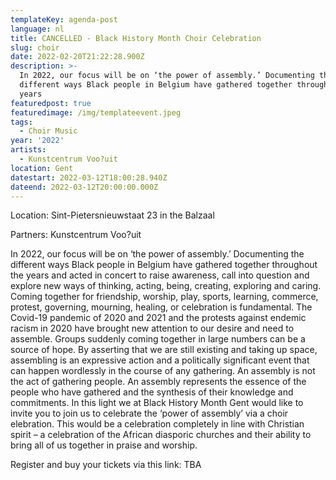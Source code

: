 ```yaml
---
templateKey: agenda-post
language: nl
title: CANCELLED - Black History Month Choir Celebration
slug: choir
date: 2022-02-20T21:22:28.900Z
description: >-
  In 2022, our focus will be on ‘the power of assembly.’ Documenting the
  different ways Black people in Belgium have gathered together throughout the
  years
featuredpost: true
featuredimage: /img/templateevent.jpeg
tags:
  - Choir Music
year: '2022'
artists:
  - Kunstcentrum Voo?uit
location: Gent
datestart: 2022-03-12T18:00:28.940Z
dateend: 2022-03-12T20:00:00.000Z
---
```

Location: Sint-Pietersnieuwstaat 23 in the Balzaal

Partners: Kunstcentrum Voo?uit

In 2022, our focus will be on ‘the power of assembly.’ Documenting the different ways Black people in Belgium have gathered together throughout the years and acted in concert to raise awareness, call into question and explore new ways of thinking, acting, being, creating, exploring and caring. Coming together for friendship, worship, play, sports, learning, commerce, protest, governing, mourning, healing, or celebration is fundamental. The Covid-19 pandemic of 2020 and 2021 and the protests against endemic racism in 2020 have brought new attention to our desire and need to assemble. Groups suddenly coming together in large numbers can be a source of hope. By asserting that we are still existing and taking up space, assembling is an expressive action and a politically significant event that can happen wordlessly in the course of any gathering. An assembly is not the act of gathering people. An assembly represents the essence of the people who have gathered and the synthesis of their knowledge and commitments. In this light we at Black History Month Gent would like to invite you to join us to celebrate the ‘power of assembly’ via a choir elebration. This would be a celebration completely in line with Christian spirit – a celebration of the African diasporic churches and their ability to bring all of us together in praise and worship.

Register and buy your tickets via this link: TBA
